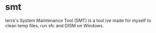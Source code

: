 # smt
terra's System Maintenance Tool (SMT) is a tool ive made for myself to clean temp files, run sfc and DISM on Windows. 
